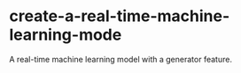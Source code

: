 # create-a-real-time-machine-learning-mode
A real-time machine learning model with a generator feature.

